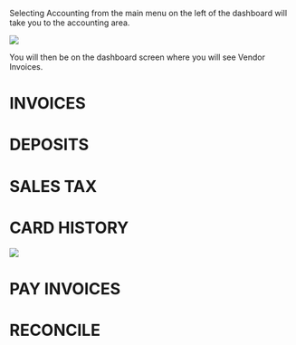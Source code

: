 Selecting Accounting from the main menu on the left of the dashboard will take you to the accounting area.

![](https://cdn.realsgii2.dev/wise-software-docs/image_1.ffa4a510.png)

You will then be on the dashboard screen where you will see Vendor Invoices.

# INVOICES

# DEPOSITS



# SALES TAX



# CARD HISTORY

![](https://cdn.realsgii2.dev/wise-software-docs/image_4.a6d8f2f7.png)

# PAY INVOICES

# RECONCILE
